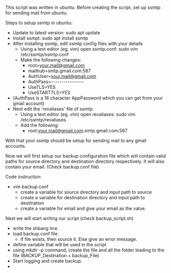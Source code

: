 This script was written in ubuntu.
Before creating the script, set up ssmtp for sending mail from ubuntu. 

Steps to setup ssmtp in ubuntu:
- Update to latest version: sudo apt update
- Install ssmpt: sudo apt install ssmtp
- After installing ssmtp, edit ssmtp config files with your details
    - Using a text editor (eg. vim) open ssmtp.conf: sudo vim /etc/ssmtp/ssmtp.conf
    - Make the following changes:
        - root=your.mail@gmail.com
        - mailhub=smtp.gmail.com:587
        - AuthUser=your.mail@gmail.com
        - AuthPass=----------------
        - UseTLS=YES
        - UseSTARTTLS=YES
- (AuthPass is a 16 character AppPassword which you can get from your gmail account)
- Next edit the 'revaliases' file of ssmtp
    - Using a text editor (eg. vim) open revaliases: sudo vim /etc/ssmtp/revaliases
    - Add the following:
        - root:your.mail@gmail.com:smtp.gmail.com:587

With that your ssmtp should be setup for sending mail to any gmail accounts.
      
Now we will first setup our backup configuration file which will contain valid paths for source directory and destination directory respectively. It will also contain your email.
(Check backup.conf file)

Code instruction:
- vim backup.conf
    - create a variable for source directory and input path to source
    - create a variable for destination directory and input path to destination
    - create a variable for email and give your email as the value.

Next we will start writing our script
(check backup_script.sh)

- write the shbang line.
- load backup.conf file
    - if file exists, then source it. Else give an error message.
- define variable that will be used in the script
- using mkdir -p command, create the file and all the folder leading to the file (BACKUP_Destination + backup_File)
- Start logging and create backup.
-   
